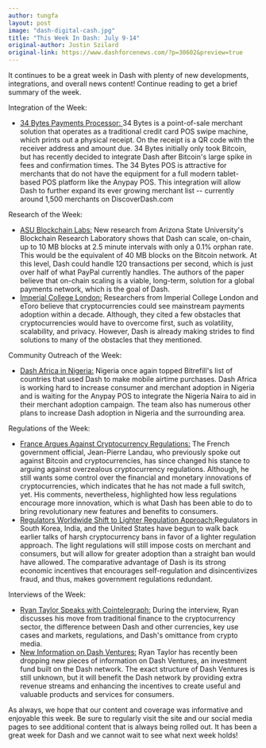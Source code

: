 ```yaml
---
author: tungfa
layout: post
image: "dash-digital-cash.jpg"
title: "This Week In Dash: July 9-14"
original-author: Justin Szilard
original-link: https://www.dashforcenews.com/?p=30602&preview=true
---
```




It continues to be a great week in Dash with plenty of new developments, integrations, and overall news content! Continue reading to get a brief summary of the week.

Integration of the Week:

-   [34 Bytes Payments Processor: ](https://www.dashforcenews.com/34-bytes-payment-processor-adds-dash-worldwide-merchants-near-1500/)34 Bytes is a point-of-sale merchant solution that operates as a traditional credit card POS swipe machine, which prints out a physical receipt. On the receipt is a QR code with the receiver address and amount due. 34 Bytes initially only took Bitcoin, but has recently decided to integrate Dash after Bitcoin's large spike in fees and confirmation times. The 34 Bytes POS is attractive for merchants that do not have the equipment for a full modern tablet-based POS platform like the Anypay POS. This integration will allow Dash to further expand its ever growing merchant list -- currently around 1,500 merchants on DiscoverDash.com

Research of the Week:

-   [ASU Blockchain Labs:](https://www.dashforcenews.com/new-asu-blockchain-lab-research-shows-dash-can-easily-scale-near-paypal-levels/) New research from Arizona State University's Blockchain Research Laboratory shows that Dash can scale, on-chain, up to 10 MB blocks at 2.5 minute intervals with only a 0.1% orphan rate. This would be the equivalent of 40 MB blocks on the Bitcoin network. At this level, Dash could handle 120 transactions per second, which is just over half of what PayPal currently handles. The authors of the paper believe that on-chain scaling is a viable, long-term, solution for a global payments network, which is the goal of Dash.
-   [Imperial College London:](https://www.dashforcenews.com/new-research-mainstream-cryptocurrency-payments-within-decade/) Researchers from Imperial College London and eToro believe that cryptocurrencies could see mainstream payments adoption within a decade. Although, they cited a few obstacles that cryptocurrencies would have to overcome first, such as volatility, scalability, and privacy. However, Dash is already making strides to find solutions to many of the obstacles that they mentioned.

Community Outreach of the Week:

-   [Dash Africa in Nigeria:](https://www.dashforcenews.com/dash-continues-expansion-in-nigeria/) Nigeria once again topped Bitrefill's list of countries that used Dash to make mobile airtime purchases. Dash Africa is working hard to increase consumer and merchant adoption in Nigeria and is waiting for the Anypay POS to integrate the Nigeria Naira to aid in their merchant adoption campaign. The team also has numerous other plans to increase Dash adoption in Nigeria and the surrounding area.

Regulations of the Week:

-   [France Argues Against Cryptocurrency Regulations:](https://www.dashforcenews.com/french-government-official-argues-against-cryptocurrency-regulations-but-still-wants-control/) The French government official, Jean-Pierre Landau, who previously spoke out against Bitcoin and cryptocurrencies, has since changed his stance to arguing against overzealous cryptocurrency regulations. Although, he still wants some control over the financial and monetary innovations of cryptocurrencies, which indicates that he has not made a full switch, yet. His comments, nevertheless, highlighted how less regulations encourage more innovation, which is what Dash has been able to do to bring revolutionary new features and benefits to consumers.
-   [Regulators Worldwide Shift to Lighter Regulation Approach:](https://www.dashforcenews.com/regulators-worldwide-shift-from-crypto-ban-approach-to-light-regulation/)Regulators in South Korea, India, and the United States have begun to walk back earlier talks of harsh cryptocurrency bans in favor of a lighter regulation approach. The light regulations will still impose costs on merchant and consumers, but will allow for greater adoption than a straight ban would have allowed. The comparative advantage of Dash is its strong economic incentives that encourages self-regulation and disincentivizes fraud, and thus, makes government regulations redundant.

Interviews of the Week:

-   [Ryan Taylor Speaks with Cointelegraph:](https://www.dashforcenews.com/cointelegraph-interviews-dash-core-ceo-ryan-taylor/) During the interview, Ryan discusses his move from traditional finance to the cryptocurrency sector, the difference between Dash and other currencies, key use cases and markets, regulations, and Dash's omittance from crypto media.
-   [New Information on Dash Ventures:](https://www.dashforcenews.com/new-information-on-dash-ventures-and-its-benefits-revealed-by-ryan-taylor-ceo-of-dash-core-group/) Ryan Taylor has recently been dropping new pieces of information on Dash Ventures, an investment fund built on the Dash network. The exact structure of Dash Ventures is still unknown, but it will benefit the Dash network by providing extra revenue streams and enhancing the incentives to create useful and valuable products and services for consumers.

As always, we hope that our content and coverage was informative and enjoyable this week. Be sure to regularly visit the site and our social media pages to see additional content that is always being rolled out. It has been a great week for Dash and we cannot wait to see what next week holds!